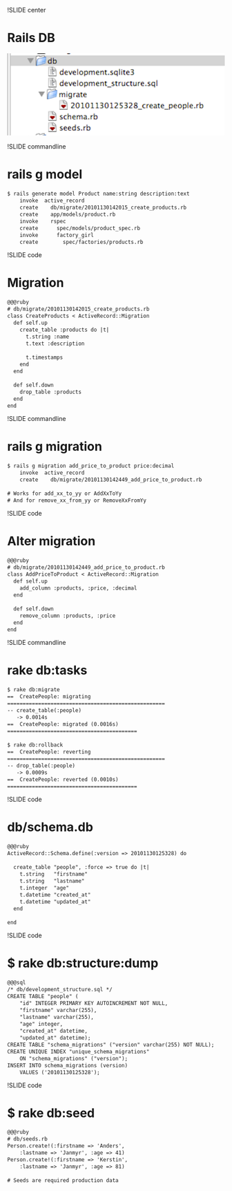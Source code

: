 !SLIDE center
# Rails DB
![rails_db](rails_db.png)


!SLIDE commandline
# rails g model

    $ rails generate model Product name:string description:text
        invoke  active_record
        create    db/migrate/20101130142015_create_products.rb
        create    app/models/product.rb
        invoke    rspec
        create      spec/models/product_spec.rb
        invoke      factory_girl
        create        spec/factories/products.rb

!SLIDE code
# Migration

    @@@ruby
    # db/migrate/20101130142015_create_products.rb
    class CreateProducts < ActiveRecord::Migration
      def self.up
        create_table :products do |t|
          t.string :name
          t.text :description

          t.timestamps
        end
      end

      def self.down
        drop_table :products
      end
    end

!SLIDE commandline
# rails g migration

    $ rails g migration add_price_to_product price:decimal
        invoke  active_record
        create    db/migrate/20101130142449_add_price_to_product.rb

    # Works for add_xx_to_yy or AddXxToYy
    # And for remove_xx_from_yy or RemoveXxFromYy

!SLIDE code
# Alter migration

    @@@ruby
    # db/migrate/20101130142449_add_price_to_product.rb
    class AddPriceToProduct < ActiveRecord::Migration
      def self.up
        add_column :products, :price, :decimal
      end

      def self.down
        remove_column :products, :price
      end
    end

!SLIDE commandline
# rake db:tasks

    $ rake db:migrate
    ==  CreatePeople: migrating ===================================================
    -- create_table(:people)
       -> 0.0014s
    ==  CreatePeople: migrated (0.0016s) ==========================================

    $ rake db:rollback
    ==  CreatePeople: reverting ===================================================
    -- drop_table(:people)
       -> 0.0009s
    ==  CreatePeople: reverted (0.0010s) ==========================================


!SLIDE code
# db/schema.db

    @@@ruby
    ActiveRecord::Schema.define(:version => 20101130125328) do

      create_table "people", :force => true do |t|
        t.string   "firstname"
        t.string   "lastname"
        t.integer  "age"
        t.datetime "created_at"
        t.datetime "updated_at"
      end

    end

!SLIDE code
# $ rake db:structure:dump

    @@@sql
    /* db/development_structure.sql */
    CREATE TABLE "people" (
        "id" INTEGER PRIMARY KEY AUTOINCREMENT NOT NULL,
        "firstname" varchar(255),
        "lastname" varchar(255),
        "age" integer,
        "created_at" datetime,
        "updated_at" datetime);
    CREATE TABLE "schema_migrations" ("version" varchar(255) NOT NULL);
    CREATE UNIQUE INDEX "unique_schema_migrations"
        ON "schema_migrations" ("version");
    INSERT INTO schema_migrations (version)
        VALUES ('20101130125328');


!SLIDE code
# $ rake db:seed

    @@@ruby
    # db/seeds.rb
    Person.create!(:firstname => 'Anders',
        :lastname => 'Janmyr', :age => 41)
    Person.create!(:firstname => 'Kerstin',
        :lastname => 'Janmyr', :age => 81)

    # Seeds are required production data

